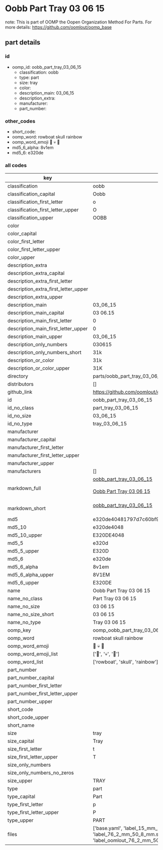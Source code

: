 # Oobb Part Tray 03 06 15  

note: This is part of OOMP the Oopen Organization Method For Parts. For more details: https://github.com/oomlout/oomp_base

##  part details





### id
* oomp_id: oobb_part_tray_03_06_15
  * classification: oobb
  * type: part
  * size: tray
  * color: 
  * description_main: 03_06_15
  * description_extra: 
  * manufacturer: 
  * part_number: 

### other_codes
* short_code: 
* oomp_word: rowboat skull rainbow
* oomp_word_emoji :rowboat: :skull: :rainbow:
* md5_6_alpha: 8v1em
* md5_6: e320de

### all codes 
| key | value |  
| --- | --- |  
| classification | oobb |  
| classification_capital | Oobb |  
| classification_first_letter | o |  
| classification_first_letter_upper | O |  
| classification_upper | OOBB |  
| color |  |  
| color_capital |  |  
| color_first_letter |  |  
| color_first_letter_upper |  |  
| color_upper |  |  
| description_extra |  |  
| description_extra_capital |  |  
| description_extra_first_letter |  |  
| description_extra_first_letter_upper |  |  
| description_extra_upper |  |  
| description_main | 03_06_15 |  
| description_main_capital | 03 06.15 |  
| description_main_first_letter | 0 |  
| description_main_first_letter_upper | 0 |  
| description_main_upper | 03_06_15 |  
| description_only_numbers | 030615 |  
| description_only_numbers_short | 31k |  
| description_or_color | 31k |  
| description_or_color_upper | 31K |  
| directory | parts/oobb_part_tray_03_06_15 |  
| distributors | [] |  
| github_link | https://github.com/oomlout/oomlout_oomp_part_src/tree/main/parts/oobb_part_tray_03_06_15/working |  
| id | oobb_part_tray_03_06_15 |  
| id_no_class | part_tray_03_06_15 |  
| id_no_size | 03_06_15 |  
| id_no_type | tray_03_06_15 |  
| manufacturer |  |  
| manufacturer_capital |  |  
| manufacturer_first_letter |  |  
| manufacturer_first_letter_upper |  |  
| manufacturer_upper |  |  
| manufacturers | [] |  
| markdown_full | [oobb_part_tray_03_06_15](https://github.com/oomlout/oomlout_oomp_part_src/tree/main/parts/oobb_part_tray_03_06_15/working)<br>[](https://github.com/oomlout/oomlout_oomp_part_src/tree/main/parts/oobb_part_tray_03_06_15/working)<br>[Oobb Part Tray 03 06 15](https://github.com/oomlout/oomlout_oomp_part_src/tree/main/parts/oobb_part_tray_03_06_15/working)<br><br> |  
| markdown_short | [oobb_part_tray_03_06_15](https://github.com/oomlout/oomlout_oomp_part_src/tree/main/parts/oobb_part_tray_03_06_15/working)<br><br> |  
| md5 | e320de40481797d7c60bf96148f1eb41 |  
| md5_10 | e320de4048 |  
| md5_10_upper | E320DE4048 |  
| md5_5 | e320d |  
| md5_5_upper | E320D |  
| md5_6 | e320de |  
| md5_6_alpha | 8v1em |  
| md5_6_alpha_upper | 8V1EM |  
| md5_6_upper | E320DE |  
| name | Oobb Part Tray 03 06 15 |  
| name_no_class | Part Tray 03 06 15 |  
| name_no_size | 03 06 15 |  
| name_no_size_short | 03 06 15 |  
| name_no_type | Tray 03 06 15 |  
| oomp_key | oomp_oobb_part_tray_03_06_15 |  
| oomp_word | rowboat skull rainbow |  
| oomp_word_emoji | :rowboat: :skull: :rainbow: |  
| oomp_word_emoji_list | [':rowboat:', ':skull:', ':rainbow:'] |  
| oomp_word_list | ['rowboat', 'skull', 'rainbow'] |  
| part_number |  |  
| part_number_capital |  |  
| part_number_first_letter |  |  
| part_number_first_letter_upper |  |  
| part_number_upper |  |  
| short_code |  |  
| short_code_upper |  |  
| short_name |  |  
| size | tray |  
| size_capital | Tray |  
| size_first_letter | t |  
| size_first_letter_upper | T |  
| size_only_numbers |  |  
| size_only_numbers_no_zeros |  |  
| size_upper | TRAY |  
| type | part |  
| type_capital | Part |  
| type_first_letter | p |  
| type_first_letter_upper | P |  
| type_upper | PART |  
| files | ['base.yaml', 'label_15_mm_30_mm.pdf', 'label_15_mm_30_mm.svg', 'label_76_2_mm_50_8_mm.pdf', 'label_76_2_mm_50_8_mm.svg', 'label_oomlout_76_2_mm_50_8_mm.pdf', 'label_oomlout_76_2_mm_50_8_mm.svg', 'readme.md', 'working.json', 'working.yaml'] |  

